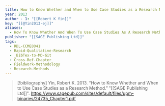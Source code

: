 ```yaml
---
title: How to Know Whether and When to Use Case Studies as a Research Method
year: 2013
author - 1: "[[Robert K Yin]]"
key: "[[@Yin2013-ej]]"
aliases:
  - How To Know Whether And When To Use Case Studies As A Research Method
publisher: "[[SAGE Publishing Ltd]]"
tags:
  - RDL-CCME0041
  - Rapid-Qualitative-Research
  - _BibTex-to-MD-Git
  - Cross-Ref-Chapter
  - Fieldwork-Methodology
  - Research-Methods
---
```


> [!bibliography]
> Yin, Robert K. 2013. “How to Know Whether and When to Use Case Studies as a Research Method.” "[[SAGE Publishing Ltd]]". https://www.sagepub.com/sites/default/files/upm-binaries/24735_Chapter1.pdf